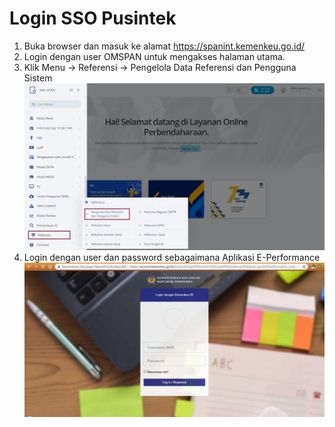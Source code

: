 # Login SSO Pusintek

 1. Buka browser dan masuk ke alamat https://spanint.kemenkeu.go.id/
 2. Login dengan user OMSPAN untuk mengakses halaman utama.
 3. Klik Menu -> Referensi -> Pengelola Data Referensi dan Pengguna Sistem  
    ![um-login](um-login.jpg)
 4. Login dengan user dan password sebagaimana Aplikasi E-Performance  
    ![um-login-kemenkeu](um-login-kemenkeu.jpg)
